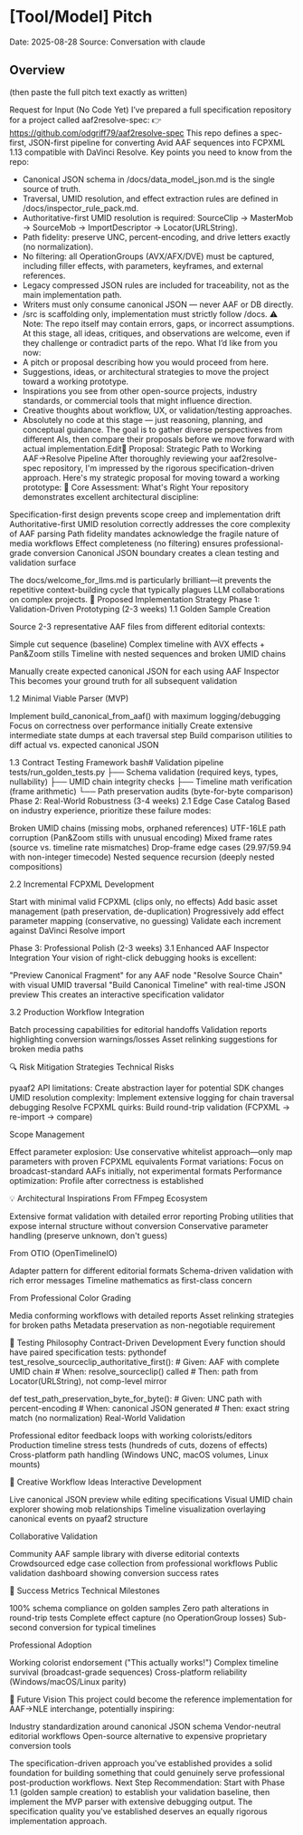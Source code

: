 # [Tool/Model] Pitch
Date: 2025-08-28
Source: Conversation with claude

## Overview
(then paste the full pitch text exactly as written)

Request for Input (No Code Yet)
I’ve prepared a full specification repository for a project called aaf2resolve-spec: 👉 https://github.com/odgriff79/aaf2resolve-spec
This repo defines a spec-first, JSON-first pipeline for converting Avid AAF sequences into FCPXML 1.13 compatible with DaVinci Resolve.
Key points you need to know from the repo:
* Canonical JSON schema in /docs/data_model_json.md is the single source of truth.
* Traversal, UMID resolution, and effect extraction rules are defined in /docs/inspector_rule_pack.md.
* Authoritative-first UMID resolution is required: SourceClip → MasterMob → SourceMob → ImportDescriptor → Locator(URLString).
* Path fidelity: preserve UNC, percent-encoding, and drive letters exactly (no normalization).
* No filtering: all OperationGroups (AVX/AFX/DVE) must be captured, including filler effects, with parameters, keyframes, and external references.
* Legacy compressed JSON rules are included for traceability, not as the main implementation path.
* Writers must only consume canonical JSON — never AAF or DB directly.
* /src is scaffolding only, implementation must strictly follow /docs.
⚠️ Note: The repo itself may contain errors, gaps, or incorrect assumptions. At this stage, all ideas, critiques, and observations are welcome, even if they challenge or contradict parts of the repo.
What I’d like from you now:
* A pitch or proposal describing how you would proceed from here.
* Suggestions, ideas, or architectural strategies to move the project toward a working prototype.
* Inspirations you see from other open-source projects, industry standards, or commercial tools that might influence direction.
* Creative thoughts about workflow, UX, or validation/testing approaches.
* Absolutely no code at this stage — just reasoning, planning, and conceptual guidance.
The goal is to gather diverse perspectives from different AIs, then compare their proposals before we move forward with actual implementation.Edit🎯 Proposal: Strategic Path to Working AAF→Resolve Pipeline
After thoroughly reviewing your aaf2resolve-spec repository, I'm impressed by the rigorous specification-driven approach. Here's my strategic proposal for moving toward a working prototype:
🧭 Core Assessment: What's Right
Your repository demonstrates excellent architectural discipline:

Specification-first design prevents scope creep and implementation drift
Authoritative-first UMID resolution correctly addresses the core complexity of AAF parsing
Path fidelity mandates acknowledge the fragile nature of media workflows
Effect completeness (no filtering) ensures professional-grade conversion
Canonical JSON boundary creates a clean testing and validation surface

The docs/welcome_for_llms.md is particularly brilliant—it prevents the repetitive context-building cycle that typically plagues LLM collaborations on complex projects.
🚀 Proposed Implementation Strategy
Phase 1: Validation-Driven Prototyping (2-3 weeks)
1.1 Golden Sample Creation

Source 2-3 representative AAF files from different editorial contexts:

Simple cut sequence (baseline)
Complex timeline with AVX effects + Pan&Zoom stills
Timeline with nested sequences and broken UMID chains


Manually create expected canonical JSON for each using AAF Inspector
This becomes your ground truth for all subsequent validation

1.2 Minimal Viable Parser (MVP)

Implement build_canonical_from_aaf() with maximum logging/debugging
Focus on correctness over performance initially
Create extensive intermediate state dumps at each traversal step
Build comparison utilities to diff actual vs. expected canonical JSON

1.3 Contract Testing Framework
bash# Validation pipeline
tests/run_golden_tests.py
  ├── Schema validation (required keys, types, nullability)
  ├── UMID chain integrity checks
  ├── Timeline math verification (frame arithmetic)
  └── Path preservation audits (byte-for-byte comparison)
Phase 2: Real-World Robustness (3-4 weeks)
2.1 Edge Case Catalog
Based on industry experience, prioritize these failure modes:

Broken UMID chains (missing mobs, orphaned references)
UTF-16LE path corruption (Pan&Zoom stills with unusual encoding)
Mixed frame rates (source vs. timeline rate mismatches)
Drop-frame edge cases (29.97/59.94 with non-integer timecode)
Nested sequence recursion (deeply nested compositions)

2.2 Incremental FCPXML Development

Start with minimal valid FCPXML (clips only, no effects)
Add basic asset management (path preservation, de-duplication)
Progressively add effect parameter mapping (conservative, no guessing)
Validate each increment against DaVinci Resolve import

Phase 3: Professional Polish (2-3 weeks)
3.1 Enhanced AAF Inspector Integration
Your vision of right-click debugging hooks is excellent:

"Preview Canonical Fragment" for any AAF node
"Resolve Source Chain" with visual UMID traversal
"Build Canonical Timeline" with real-time JSON preview
This creates an interactive specification validator

3.2 Production Workflow Integration

Batch processing capabilities for editorial handoffs
Validation reports highlighting conversion warnings/losses
Asset relinking suggestions for broken media paths

🔍 Risk Mitigation Strategies
Technical Risks

pyaaf2 API limitations: Create abstraction layer for potential SDK changes
UMID resolution complexity: Implement extensive logging for chain traversal debugging
Resolve FCPXML quirks: Build round-trip validation (FCPXML → re-import → compare)

Scope Management

Effect parameter explosion: Use conservative whitelist approach—only map parameters with proven FCPXML equivalents
Format variations: Focus on broadcast-standard AAFs initially, not experimental formats
Performance optimization: Profile after correctness is established

💡 Architectural Inspirations
From FFmpeg Ecosystem

Extensive format validation with detailed error reporting
Probing utilities that expose internal structure without conversion
Conservative parameter handling (preserve unknown, don't guess)

From OTIO (OpenTimelineIO)

Adapter pattern for different editorial formats
Schema-driven validation with rich error messages
Timeline mathematics as first-class concern

From Professional Color Grading

Media conforming workflows with detailed reports
Asset relinking strategies for broken paths
Metadata preservation as non-negotiable requirement

🧪 Testing Philosophy
Contract-Driven Development
Every function should have paired specification tests:
pythondef test_resolve_sourceclip_authoritative_first():
    # Given: AAF with complete UMID chain
    # When: resolve_sourceclip() called
    # Then: path from Locator(URLString), not comp-level mirror

def test_path_preservation_byte_for_byte():
    # Given: UNC path with percent-encoding
    # When: canonical JSON generated
    # Then: exact string match (no normalization)
Real-World Validation

Professional editor feedback loops with working colorists/editors
Production timeline stress tests (hundreds of cuts, dozens of effects)
Cross-platform path handling (Windows UNC, macOS volumes, Linux mounts)

🎨 Creative Workflow Ideas
Interactive Development

Live canonical JSON preview while editing specifications
Visual UMID chain explorer showing mob relationships
Timeline visualization overlaying canonical events on pyaaf2 structure

Collaborative Validation

Community AAF sample library with diverse editorial contexts
Crowdsourced edge case collection from professional workflows
Public validation dashboard showing conversion success rates

🎯 Success Metrics
Technical Milestones

 100% schema compliance on golden samples
 Zero path alterations in round-trip tests
 Complete effect capture (no OperationGroup losses)
 Sub-second conversion for typical timelines

Professional Adoption

 Working colorist endorsement ("This actually works!")
 Complex timeline survival (broadcast-grade sequences)
 Cross-platform reliability (Windows/macOS/Linux parity)

🔮 Future Vision
This project could become the reference implementation for AAF→NLE interchange, potentially inspiring:

Industry standardization around canonical JSON schema
Vendor-neutral editorial workflows
Open-source alternative to expensive proprietary conversion tools

The specification-driven approach you've established provides a solid foundation for building something that could genuinely serve professional post-production workflows.
Next Step Recommendation: Start with Phase 1.1 (golden sample creation) to establish your validation baseline, then implement the MVP parser with extensive debugging output. The specification quality you've established deserves an equally rigorous implementation approach.
